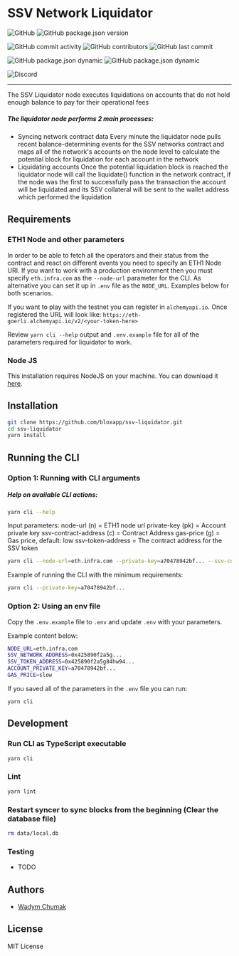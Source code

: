 # SSV Network Liquidator
![GitHub](https://img.shields.io/github/license/bloxapp/ssv-liquidator)
![GitHub package.json version](https://img.shields.io/github/package-json/v/bloxapp/ssv-liquidator)

![GitHub commit activity](https://img.shields.io/github/commit-activity/y/bloxapp/ssv-liquidator)
![GitHub contributors](https://img.shields.io/github/contributors/bloxapp/ssv-liquidator)
![GitHub last commit](https://img.shields.io/github/last-commit/bloxapp/ssv-liquidator)

![GitHub package.json dynamic](https://img.shields.io/github/package-json/keywords/bloxapp/ssv-liquidator)
![GitHub package.json dynamic](https://img.shields.io/github/package-json/author/bloxapp/ssv-liquidator)

![Discord](https://img.shields.io/discord/723834989506068561?style=for-the-badge&label=Ask%20for%20support&logo=discord&logoColor=white)

---
The SSV Liquidator node executes liquidations on accounts that do not hold enough balance to pay for their operational fees

##### The liquidator node performs 2 main processes:

- Syncing network contract data Every minute the liquidator node pulls recent balance-determining events for the SSV networks contract and maps all of the network's accounts on the node level to calculate the potential block for liquidation for each account in the network
- Liquidating accounts Once the potential liquidation block is reached the liquidator node will call the liquidate() function in the network contract, if the node was the first to successfully pass the transaction the account will be liquidated and its SSV collateral will be sent to the wallet address which performed the liquidation

## Requirements 

### ETH1 Node and other parameters

In order to be able to fetch all the operators and their status from the contract and react on different events
you need to specify an ETH1 Node URI. If you want to work with a production environment then you must specify `eth.infra.com` as the `--node-url` parameter for the CLI. As alternative you can set it up in `.env` file as the `NODE_URL`. Examples below for both scenarios.

If you want to play with the testnet you can register in `alchemyapi.io`.  Once registered the URL will look like: 
`https://eth-goerli.alchemyapi.io/v2/<your-token-here>`

Review `yarn cli --help` output and `.env.example` file for all of the parameters required for liquidator to work.


### Node JS

This installation requires NodeJS on your machine.
You can download it [here](https://nodejs.org/en/download/).

## Installation

```sh
git clone https://github.com/bloxapp/ssv-liquidator.git
cd ssv-liquidator
yarn install
```

## Running the CLI

### Option 1: Running with CLI arguments
##### Help on available CLI actions:  

```sh
yarn cli --help
```

Input parameters:
node-url (n) = ETH1 node url
private-key (pk) = Account private key
ssv-contract-address (c) = Contract Address
gas-price (g) = Gas price, default: low
ssv-token-address = The contract address for the SSV token

```sh
yarn cli --node-url=eth.infra.com --private-key=a70478942bf... --ssv-contract-address=0x425890f2a5g... --gas-price=slow --ssv-token-address=0x425890f2a5g84hw94...
```

Example of running the CLI with the minimum requirements:

```sh
yarn cli --private-key=a70478942bf...
```

### Option 2: Using an env file

Copy the `.env.example` file to `.env` and update `.env` with your parameters.

Example content below:

```sh
NODE_URL=eth.infra.com  
SSV_NETWORK_ADDRESS=0x425890f2a5g...  
SSV_TOKEN_ADDRESS=0x425890f2a5g84hw94...  
ACCOUNT_PRIVATE_KEY=a70478942bf...  
GAS_PRICE=slow  
```

If you saved all of the parameters in the `.env` file you can run:

```shell
yarn cli
```

## Development

### Run CLI as TypeScript executable

```bash
yarn cli
```

### Lint

```bash
yarn lint
```

### Restart syncer to sync blocks from the beginning (Clear the database file)

```bash
rm data/local.db
```

### Testing

* TODO

## Authors

* [Wadym Chumak](https://github.com/vadiminc)

## License

MIT License
